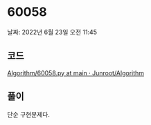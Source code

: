 # 60058

날짜: 2022년 6월 23일 오전 11:45

## 코드

[Algorithm/60058.py at main · Junroot/Algorithm](https://github.com/Junroot/Algorithm/blob/main/programmers/60058.py)

## 풀이

단순 구현문제다.